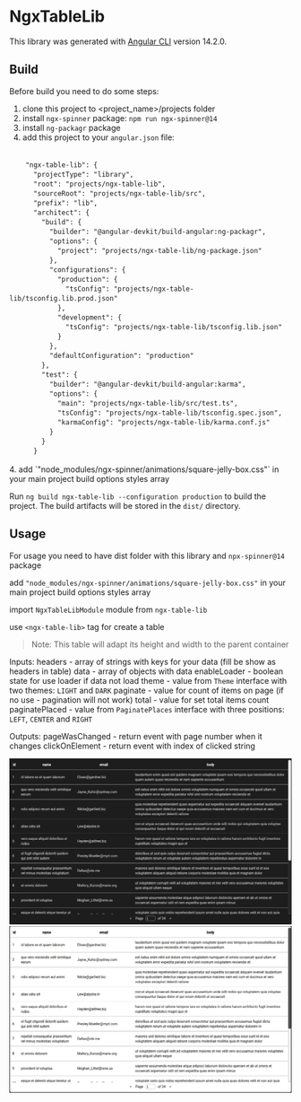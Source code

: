 # NgxTableLib

This library was generated with [Angular CLI](https://github.com/angular/angular-cli) version 14.2.0.

## Build

Before build you need to do some steps:
1. clone this project to <project_name>/projects folder
2. install `ngx-spinner` package: `npm run ngx-spinner@14`
4. install `ng-packagr` package
5. add this project to your `angular.json` file:
   
  <code> 
    "ngx-table-lib": {
      "projectType": "library",
      "root": "projects/ngx-table-lib",
      "sourceRoot": "projects/ngx-table-lib/src",
      "prefix": "lib",
      "architect": {
        "build": {
          "builder": "@angular-devkit/build-angular:ng-packagr",
          "options": {
            "project": "projects/ngx-table-lib/ng-package.json"
          },
          "configurations": {
            "production": {
              "tsConfig": "projects/ngx-table-lib/tsconfig.lib.prod.json"
            },
            "development": {
              "tsConfig": "projects/ngx-table-lib/tsconfig.lib.json"
            }
          },
          "defaultConfiguration": "production"
        },
        "test": {
          "builder": "@angular-devkit/build-angular:karma",
          "options": {
            "main": "projects/ngx-table-lib/src/test.ts",
            "tsConfig": "projects/ngx-table-lib/tsconfig.spec.json",
            "karmaConfig": "projects/ngx-table-lib/karma.conf.js"
          }
        }
      }
  </code>
   <br>
4. add `"node_modules/ngx-spinner/animations/square-jelly-box.css"` in your main project build options styles array

Run `ng build ngx-table-lib --configuration production` to build the project. The build artifacts will be stored in the `dist/` directory.

## Usage

For usage you need to have dist folder with this library and `npx-spinner@14` package

add `"node_modules/ngx-spinner/animations/square-jelly-box.css"` in your main project build options styles array

import `NgxTableLibModule` module from `ngx-table-lib`

use `<ngx-table-lib>` tag for create a table
> Note: This table will adapt its height and width to the parent container

Inputs:
  headers - array of strings with keys for your data (fill be show as headers in table)
  data - array of objects with data
  enableLoader - boolean state for use loader if data not load
  theme - value from `Theme` interface with two themes: `LIGHT` and `DARK`
  paginate - value for count of items on page (if no use - pagination will not work)
  total - value for set total items count
  paginatePlaced - value from `PaginatePlaces` interface with three positions: `LEFT`, `CENTER` and `RIGHT`
  
Outputs:
  pageWasChanged - return event with page number when it changes
  clickOnElement - return event with index of clicked string
  
![dark theme](https://github.com/MkpDolganovKirill/ngx-table-lib/blob/main/EXAMPLES/dark.png?raw=true)
![light theme](https://github.com/MkpDolganovKirill/ngx-table-lib/blob/main/EXAMPLES/light.png?raw=true)



